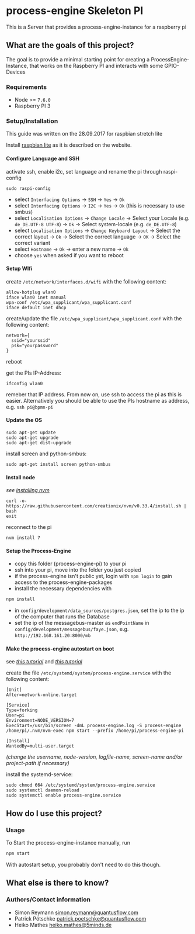 # process-engine Skeleton PI

This is a Server that provides a process-engine-instance for a raspberry pi

## What are the goals of this project?

The goal is to provide a minimal starting point for creating a ProcessEngine-Instance, that works on the Raspberry PI and interacts with some GPIO-Devices

### Requirements

- Node >= `7.6.0`
- Raspberry PI 3

### Setup/Installation

This guide was written on the 28.09.2017 for raspbian stretch lite

Install [raspbian lite](https://www.raspberrypi.org/downloads/raspbian/) as it is described on the website.

#### Configure Language and SSH

activate ssh, enable i2c, set language and rename the pi through raspi-config
```
sudo raspi-config
```
- select `Interfacing Options` -> `SSH` -> `Yes` -> `Ok`
- select `Interfacing Options` -> `I2C` -> `Yes` -> `Ok` (this is necessary to use smbus)
- select `Localisation Options` -> `Change Locale` -> Select your Locale (e.g. `de_DE.UTF-8 UTF-8`) -> `Ok` -> Select system-locale (e.g. `de_DE.UTF-8`)
- select `Localisation Options` -> `Change Keyboard Layout` -> Select the correct layout -> `Ok` -> Select the correct language -> `OK` -> Select the correct variant
- select `Hostname` -> `Ok` -> enter a new name -> `Ok`
- choose `yes` when asked if you want to reboot

#### Setup WIfi

create `/etc/network/interfaces.d/wifi` with the following content:
```
allow-hotplug wlan0
iface wlan0 inet manual
wpa-conf /etc/wpa_supplicant/wpa_supplicant.conf
iface default inet dhcp
```

create/update the file `/etc/wpa_supplicant/wpa_supplicant.conf` with the following content:
```
network={
  ssid="yourssid"
  psk="yourpassword"
}
```
reboot

get the PIs IP-Address:
```
ifconfig wlan0
```
remeber that IP address. From now on, use ssh to access the pi as this is easier. Alternatively you should be able to use the PIs hostname as address, e.g. `ssh pi@bpmn-pi`

#### Update the OS
```
sudo apt-get update
sudo apt-get upgrade
sudo apt-get dist-upgrade
```

install screen and python-smbus:
```
sudo apt-get install screen python-smbus
```

#### Install node
*see [installing nvm](https://github.com/creationix/nvm)*

```
curl -o- https://raw.githubusercontent.com/creationix/nvm/v0.33.4/install.sh | bash
exit
```

reconnect to the pi
```
nvm install 7
```

#### Setup the Process-Engine
- copy this folder (process-engine-pi) to your pi
- ssh into your pi, move into the folder you just copied
- if the process-engine isn't public yet, login with `npm login` to gain access to the process-engine-packages
- install the necessary dependencies with
```bash
npm install
```
-  in `config/development/data_sources/postgres.json`, set the ip to the ip of the computer that runs the Database
- set the ip of the messagebus-master as `endPointName` in `config/development/messagebus/faye.json`, e.g. `http://192.168.161.20:8000/mb`

#### Make the process-engine autostart on boot
see *[this tutorial](https://linuxconfig.org/how-to-automatically-execute-shell-script-at-startup-boot-on-systemd-linux)* and *[this tutorial](https://gist.github.com/joepie91/73ce30dd258296bd24af23e9c5f761aa)*

create the file `/etc/systemd/system/process-engine.service` with the following content:
```
[Unit]
After=network-online.target

[Service]
Type=forking
User=pi
Environment=NODE_VERSION=7
ExecStart=/usr/bin/screen -dmL process-engine.log -S process-engine /home/pi/.nvm/nvm-exec npm start --prefix /home/pi/process-engine-pi

[Install]
WantedBy=multi-user.target
```
*(change the username, node-version, logfile-name, screen-name and/or project-path if necessary)*

install the systemd-service:
```
sudo chmod 664 /etc/systemd/system/process-engine.service
sudo systemctl daemon-reload
sudo systemctl enable process-engine.service
```

## How do I use this project?

### Usage

To Start the process-engine-instance manually, run
```bash
npm start
```

With autostart setup, you probably don't need to do this though.

## What else is there to know?

### Authors/Contact information

- Simon Reymann <simon.reymann@quantusflow.com>
- Patrick Pötschke <patrick.poetschke@quantusflow.com>
- Heiko Mathes <heiko.mathes@5minds.de>
